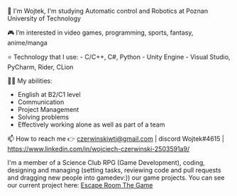  👋 I'm Wojtek, I'm studying Automatic control and Robotics at Poznan University of Technology
 
 🎮 I’m interested in video games, programming, sports, fantasy, anime/manga
 
 ⭐ Technology that I use:
    - C/C++, C#, Python
    - Unity Engine
    - Visual Studio, PyCharm, Rider, CLion
 
 🐱‍👤 My abilities:
- English at B2/C1 level
- Communication
- Project Management
- Solving problems
- Effectively working alone as well as part of a team

 📫 How to reach me 👉 czerwinskiwtj@gmail.com | discord Wojtek#4615 | https://www.linkedin.com/in/wojciech-czerwinski-2503591a9/ 

I'm a member of a Science Club RPG (Game Development), coding, designing and managing (setting tasks, reviewing code and pull requests and dragging new people into gamedev:)) our game projects. You can see our current project here: 
[Escape Room The Game](https://github.com/Aenvis/escape-room-game)


